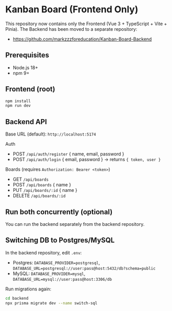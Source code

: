 # Kanban Board (Frontend Only)

This repository now contains only the Frontend (Vue 3 + TypeScript + Vite + Pinia).
The Backend has been moved to a separate repository:

- https://github.com/markzzzforeducation/Kanban-Board-Backend

## Prerequisites

- Node.js 18+
- npm 9+

## Frontend (root)

```bash
npm install
npm run dev
```

## Backend API

Base URL (default): `http://localhost:5174`

Auth

- POST `/api/auth/register` { name, email, password }
- POST `/api/auth/login` { email, password } → returns `{ token, user }`

Boards (requires `Authorization: Bearer <token>`)

- GET `/api/boards`
- POST `/api/boards` { name }
- PUT `/api/boards/:id` { name }
- DELETE `/api/boards/:id`

## Run both concurrently (optional)

You can run the backend separately from the backend repository.

## Switching DB to Postgres/MySQL

In the backend repository, edit `.env`:

- Postgres: `DATABASE_PROVIDER=postgresql`, `DATABASE_URL=postgresql://user:pass@host:5432/db?schema=public`
- MySQL: `DATABASE_PROVIDER=mysql`, `DATABASE_URL=mysql://user:pass@host:3306/db`

Run migrations again:

```bash
cd backend
npx prisma migrate dev --name switch-sql
```
